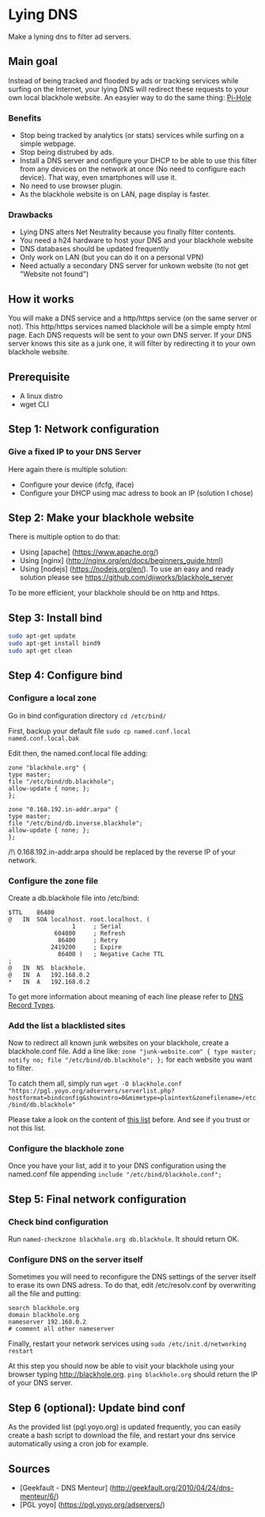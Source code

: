 # Lying DNS
Make a lyning dns to filter ad servers.

## Main goal
Instead of being tracked and flooded by ads or tracking services while surfing on the Internet, your lying DNS will redirect these requests to your own local blackhole website.
An easyier way to do the same thing: [Pi-Hole](https://pi-hole.net/)


### Benefits
- Stop being tracked by analytics (or stats) services while surfing on a simple webpage.
- Stop being distrubed by ads.
- Install a DNS server and configure your DHCP to be able to use this filter from any devices on the network at once (No need to configure each device). That way, even smartphones will use it.
- No need to use browser plugin.
- As the blackhole website is on LAN, page display is faster.

### Drawbacks
- Lying DNS alters Net Neutrality because you finally filter contents.
- You need a h24 hardware to host your DNS and your blackhole website
- DNS databases should be updated frequently
- Only work on LAN (but you can do it on a personal VPN)
- Need actually a secondary DNS server for unkown website (to not get "Website not found")

## How it works
You will make a DNS service and a http/https service (on the same server or not). This http/https services named blackhole will be a simple empty html page.
Each DNS requests will be sent to your own DNS server. If your DNS server knows this site as a junk one, it will filter by redirecting it to your own blackhole website.

## Prerequisite
- A linux distro
- wget CLI

## Step 1: Network configuration
### Give a fixed IP to your DNS Server
Here again there is multiple solution:
- Configure your device (ifcfg, iface)
- Configure your DHCP using mac adress to book an IP (solution I chose)

## Step 2: Make your blackhole website
There is multiple option to do that:
- Using [apache] (https://www.apache.org/)
- Using [nginx] (http://nginx.org/en/docs/beginners_guide.html)
- Using [nodejs] (https://nodejs.org/en/). To use an easy and ready solution please see https://github.com/djiworks/blackhole_server

To be more efficient, your blackhole should be on http and https.

## Step 3: Install bind
```bash 
sudo apt-get update
sudo apt-get install bind9
sudo apt-get clean
```

## Step 4: Configure bind
### Configure a local zone
Go in bind configuration directory `cd /etc/bind/`

First, backup your default file `sudo cp named.conf.local named.conf.local.bak`

Edit then, the named.conf.local file adding:
```
zone "blackhole.org" {
type master;
file "/etc/bind/db.blackhole";
allow-update { none; };
};

zone "0.168.192.in-addr.arpa" {
type master;
file "/etc/bind/db.inverse.blackhole";
allow-update { none; };
};
```
/!\ 0.168.192.in-addr.arpa should be replaced by the reverse IP of your network.

### Configure the zone file

Create a db.blackhole file into /etc/bind:
```
$TTL	86400
@	IN	SOA	localhost. root.localhost. (
			      1		; Serial
			 604800		; Refresh
			  86400		; Retry
			2419200		; Expire
			  86400 )	; Negative Cache TTL
;
@	IN	NS	blackhole.
@	IN	A	192.168.0.2
*	IN	A	192.168.0.2
```
To get more information about meaning of each line please refer to [DNS Record Types](https://help.ubuntu.com/community/BIND9ServerHowto).

### Add the list a blacklisted sites
Now to redirect all known junk websites on your blackhole, create a blackhole.conf file.
Add a line like: `zone "junk-website.com" { type master; notify no; file "/etc/bind/db.blackhole"; };` for each website you want to filter.

To catch them all, simply run `wget -O blackhole.conf "https://pgl.yoyo.org/adservers/serverlist.php?hostformat=bindconfig&showintro=0&mimetype=plaintext&zonefilename=/etc/bind/db.blackhole"`

Please take a look on the content of [this list](https://pgl.yoyo.org/adservers/serverlist.php?hostformat=bindconfig&showintro=0&mimetype=plaintext&zonefilename=/etc/bind/db.blackhole) before. And see if you trust or not this list.

### Configure the blackhole zone
Once you have your list, add it to your DNS configuration using the named.conf file appending `include "/etc/bind/blackhole.conf";`

## Step 5: Final network configuration
### Check bind configuration
Run `named-checkzone blackhole.org db.blackhole`. It should return OK.

### Configure DNS on the server itself
Sometimes you will need to reconfigure the DNS settings of the server itself to erase its own DNS adress.
To do that, edit /etc/resolv.conf by overwriting all the file and putting:
```
search blackhole.org
domain blackhole.org
nameserver 192.168.0.2
# comment all other nameserver
```
Finally, restart your network services using `sudo /etc/init.d/networking restart`

At this step you should now be able to visit your blackhole using your browser typing http://blackhole.org.
`ping blackhole.org` should return the IP of your DNS server.

## Step 6 (optional): Update bind conf
As the provided list (pgl.yoyo.org) is updated frequently, you can easily create a bash script to download the file, and restart your dns service automatically using a cron job for example.

## Sources
- [Geekfault - DNS Menteur] (http://geekfault.org/2010/04/24/dns-menteur/6/)
- [PGL yoyo] (https://pgl.yoyo.org/adservers/)
